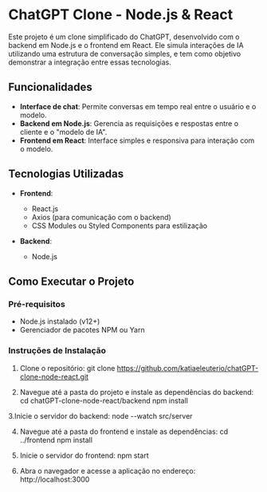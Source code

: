 # ChatGPT Clone - Node.js & React

Este projeto é um clone simplificado do ChatGPT, desenvolvido com o backend em Node.js e o frontend em React. Ele simula interações de IA utilizando uma estrutura de conversação simples, e tem como objetivo demonstrar a integração entre essas tecnologias.

## Funcionalidades

- **Interface de chat**: Permite conversas em tempo real entre o usuário e o modelo.
- **Backend em Node.js**: Gerencia as requisições e respostas entre o cliente e o "modelo de IA".
- **Frontend em React**: Interface simples e responsiva para interação com o modelo.

## Tecnologias Utilizadas

- **Frontend**:
  - React.js
  - Axios (para comunicação com o backend)
  - CSS Modules ou Styled Components para estilização

- **Backend**:
  - Node.js

## Como Executar o Projeto

### Pré-requisitos

- Node.js instalado (v12+)
- Gerenciador de pacotes NPM ou Yarn

### Instruções de Instalação

1. Clone o repositório:
   git clone https://github.com/katiaeleuterio/chatGPT-clone-node-react.git

2. Navegue até a pasta do projeto e instale as dependências do backend:
   cd chatGPT-clone-node-react/backend
   npm install

3.Inicie o servidor do backend:
  node --watch src/server

4. Navegue até a pasta do frontend e instale as dependências:
   cd ../frontend
   npm install

5. Inicie o servidor do frontend:
   npm start

6. Abra o navegador e acesse a aplicação no endereço:
   http://localhost:3000




